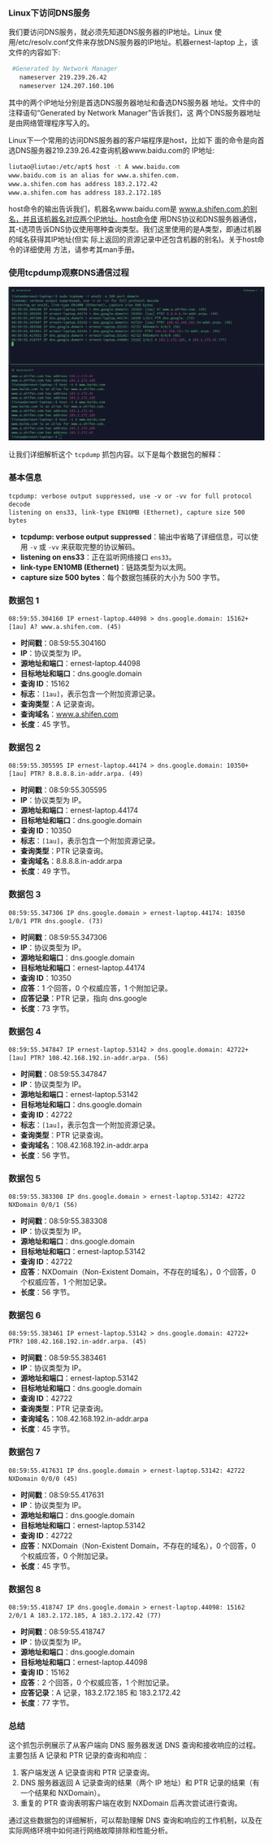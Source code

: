 ### Linux下访问DNS服务
我们要访问DNS服务，就必须先知道DNS服务器的IP地址。Linux 使用/etc/resolv.conf文件来存放DNS服务器的IP地址。机器ernest-laptop 上，该文件的内容如下:

```bash
 #Generated by Network Manager
   nameserver 219.239.26.42
   nameserver 124.207.160.106
```

其中的两个IP地址分别是首选DNS服务器地址和备选DNS服务器 地址。文件中的注释语句“Generated by Network Manager”告诉我们，这 两个DNS服务器地址是由网络管理程序写入的。

Linux下一个常用的访问DNS服务器的客户端程序是host，比如下 面的命令是向首选DNS服务器219.239.26.42查询机器www.baidu.com的 IP地址:

```bash
liutao@liutao:/etc/apt$ host -t A www.baidu.com
www.baidu.com is an alias for www.a.shifen.com.
www.a.shifen.com has address 183.2.172.42
www.a.shifen.com has address 183.2.172.185
```

host命令的输出告诉我们，机器名www.baidu.com是 www.a.shifen.com.的别名，并且该机器名对应两个IP地址。host命令使 用DNS协议和DNS服务器通信，其-t选项告诉DNS协议使用哪种查询类型。我们这里使用的是A类型，即通过机器的域名获得其IP地址(但实 际上返回的资源记录中还包含机器的别名)。关于host命令的详细使用 方法，请参考其man手册。

### 使用tcpdump观察DNS通信过程

![这是图片](./image/截屏2024-06-20%2017.01.56.png "DNS通信过程")


让我们详细解析这个 `tcpdump` 抓包内容。以下是每个数据包的解释：

### 基本信息
```plaintext
tcpdump: verbose output suppressed, use -v or -vv for full protocol decode
listening on ens33, link-type EN10MB (Ethernet), capture size 500 bytes
```
- **tcpdump: verbose output suppressed**：输出中省略了详细信息，可以使用 `-v` 或 `-vv` 来获取完整的协议解码。
- **listening on ens33**：正在监听网络接口 `ens33`。
- **link-type EN10MB (Ethernet)**：链路类型为以太网。
- **capture size 500 bytes**：每个数据包捕获的大小为 500 字节。

### 数据包 1
```plaintext
08:59:55.304160 IP ernest-laptop.44098 > dns.google.domain: 15162+ [1au] A? www.a.shifen.com. (45)
```
- **时间戳**：08:59:55.304160
- **IP**：协议类型为 IP。
- **源地址和端口**：ernest-laptop.44098
- **目标地址和端口**：dns.google.domain
- **查询 ID**：15162
- **标志**：`[1au]`，表示包含一个附加资源记录。
- **查询类型**：A 记录查询。
- **查询域名**：www.a.shifen.com
- **长度**：45 字节。

### 数据包 2
```plaintext
08:59:55.305595 IP ernest-laptop.44174 > dns.google.domain: 10350+ [1au] PTR? 8.8.8.8.in-addr.arpa. (49)
```
- **时间戳**：08:59:55.305595
- **IP**：协议类型为 IP。
- **源地址和端口**：ernest-laptop.44174
- **目标地址和端口**：dns.google.domain
- **查询 ID**：10350
- **标志**：`[1au]`，表示包含一个附加资源记录。
- **查询类型**：PTR 记录查询。
- **查询域名**：8.8.8.8.in-addr.arpa
- **长度**：49 字节。

### 数据包 3
```plaintext
08:59:55.347306 IP dns.google.domain > ernest-laptop.44174: 10350 1/0/1 PTR dns.google. (73)
```
- **时间戳**：08:59:55.347306
- **IP**：协议类型为 IP。
- **源地址和端口**：dns.google.domain
- **目标地址和端口**：ernest-laptop.44174
- **查询 ID**：10350
- **应答**：1 个回答，0 个权威应答，1 个附加记录。
- **应答记录**：PTR 记录，指向 dns.google
- **长度**：73 字节。

### 数据包 4
```plaintext
08:59:55.347847 IP ernest-laptop.53142 > dns.google.domain: 42722+ [1au] PTR? 108.42.168.192.in-addr.arpa. (56)
```
- **时间戳**：08:59:55.347847
- **IP**：协议类型为 IP。
- **源地址和端口**：ernest-laptop.53142
- **目标地址和端口**：dns.google.domain
- **查询 ID**：42722
- **标志**：`[1au]`，表示包含一个附加资源记录。
- **查询类型**：PTR 记录查询。
- **查询域名**：108.42.168.192.in-addr.arpa
- **长度**：56 字节。

### 数据包 5
```plaintext
08:59:55.383308 IP dns.google.domain > ernest-laptop.53142: 42722 NXDomain 0/0/1 (56)
```
- **时间戳**：08:59:55.383308
- **IP**：协议类型为 IP。
- **源地址和端口**：dns.google.domain
- **目标地址和端口**：ernest-laptop.53142
- **查询 ID**：42722
- **应答**：NXDomain（Non-Existent Domain，不存在的域名），0 个回答，0 个权威应答，1 个附加记录。
- **长度**：56 字节。

### 数据包 6
```plaintext
08:59:55.383461 IP ernest-laptop.53142 > dns.google.domain: 42722+ PTR? 108.42.168.192.in-addr.arpa. (45)
```
- **时间戳**：08:59:55.383461
- **IP**：协议类型为 IP。
- **源地址和端口**：ernest-laptop.53142
- **目标地址和端口**：dns.google.domain
- **查询 ID**：42722
- **查询类型**：PTR 记录查询。
- **查询域名**：108.42.168.192.in-addr.arpa
- **长度**：45 字节。

### 数据包 7
```plaintext
08:59:55.417631 IP dns.google.domain > ernest-laptop.53142: 42722 NXDomain 0/0/0 (45)
```
- **时间戳**：08:59:55.417631
- **IP**：协议类型为 IP。
- **源地址和端口**：dns.google.domain
- **目标地址和端口**：ernest-laptop.53142
- **查询 ID**：42722
- **应答**：NXDomain（Non-Existent Domain，不存在的域名），0 个回答，0 个权威应答，0 个附加记录。
- **长度**：45 字节。

### 数据包 8
```plaintext
08:59:55.418747 IP dns.google.domain > ernest-laptop.44098: 15162 2/0/1 A 183.2.172.185, A 183.2.172.42 (77)
```
- **时间戳**：08:59:55.418747
- **IP**：协议类型为 IP。
- **源地址和端口**：dns.google.domain
- **目标地址和端口**：ernest-laptop.44098
- **查询 ID**：15162
- **应答**：2 个回答，0 个权威应答，1 个附加记录。
- **应答记录**：A 记录，183.2.172.185 和 183.2.172.42
- **长度**：77 字节。

### 总结

这个抓包示例展示了从客户端向 DNS 服务器发送 DNS 查询和接收响应的过程。主要包括 A 记录和 PTR 记录的查询和响应：

1. 客户端发送 A 记录查询和 PTR 记录查询。
2. DNS 服务器返回 A 记录查询的结果（两个 IP 地址）和 PTR 记录的结果（有一个结果和 NXDomain）。
3. 重复的 PTR 查询表明客户端在收到 NXDomain 后再次尝试进行查询。

通过这些数据包的详细解析，可以帮助理解 DNS 查询和响应的工作机制，以及在实际网络环境中如何进行网络故障排除和性能分析。

